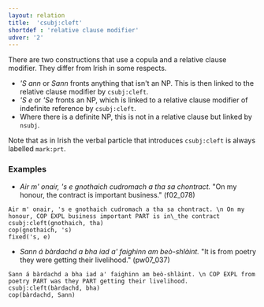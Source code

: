 ```yaml
---
layout: relation
title:  'csubj:cleft'
shortdef : 'relative clause modifier'
udver: '2'
---
```


There are two constructions that use a copula and a relative clause modifier.
They differ from Irish in some respects.

* _'S ann_ or _Sann_ fronts anything that isn't an NP.
This is then linked to the relative clause modifier by `csubj:cleft`.
* _'S e_ or _'Se_ fronts an NP, which is linked to a relative clause modifier of indefinite reference by `csubj:cleft`.
* Where there is a definite NP, this is not in a relative clause but linked by `nsubj`.

Note that as in Irish the verbal particle that introduces `csubj:cleft` is always labelled `mark:prt`. 

### Examples

* _Air m' onair, 's e gnothaich cudromach a tha sa chontract._ "On my honour, the contract is important business." (f02\_078)

~~~ sdparse
Air m' onair, 's e gnothaich cudromach a tha sa chontract. \n On my honour, COP EXPL business important PART is in\_the contract
csubj:cleft(gnothaich, tha)
cop(gnothaich, 's)
fixed('s, e)
~~~

* _Sann á bàrdachd a bha iad a' faighinn am beò-shlàint._ "It is from poetry they were getting their livelihood." (pw07\_037)

~~~ sdparse
Sann á bàrdachd a bha iad a' faighinn am beò-shlàint. \n COP EXPL from poetry PART was they PART getting their livelihood.
csubj:cleft(bàrdachd, bha)
cop(bàrdachd, Sann)
~~~
<!-- Interlanguage links updated So kvě 14 19:03:23 CEST 2022 -->
